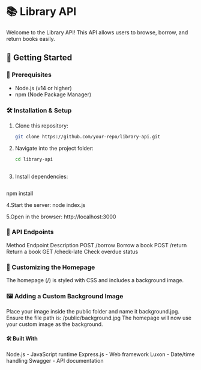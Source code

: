 # 📚 Library API

Welcome to the Library API! This API allows users to browse, borrow, and return books easily.

## 🚀 Getting Started

### 📌 Prerequisites
- Node.js (v14 or higher)
- npm (Node Package Manager)

### 🛠 Installation & Setup
1. Clone this repository:
   ```bash
   git clone https://github.com/your-repo/library-api.git

2. Navigate into the project folder:
   ```bash
   cd library-api
  
3. Install dependencies:
   ```bash
  npm install
  
4.Start the server:
  node index.js
  
5.Open in the browser:
http://localhost:3000

### 📄 API Endpoints

Method	Endpoint	Description
POST	/borrow	Borrow a book
POST	/return	Return a book
GET	/check-late	Check overdue status

### 🎨 Customizing the Homepage

The homepage (/) is styled with CSS and includes a background image.

### 🖼 Adding a Custom Background Image
Place your image inside the public folder and name it background.jpg.
Ensure the file path is:
/public/background.jpg
The homepage will now use your custom image as the background.

#### 🛠 Built With

Node.js - JavaScript runtime
Express.js - Web framework
Luxon - Date/time handling
Swagger - API documentation
